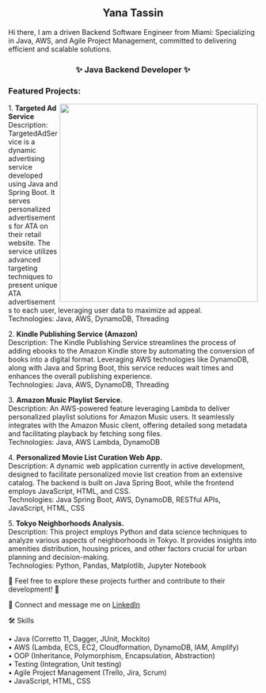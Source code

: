 

<h2 align="center"> Yana Tassin </h2>
 Hi there, I am a driven Backend Software Engineer from Miami: Specializing in Java, AWS, and Agile Project Management, committed to delivering efficient and scalable solutions. 

<h3 align="center">✨ Java Backend Developer ✨</h3>


### Featured Projects:
<img align="right" width="400" src="https://github-readme-stats.vercel.app/api/top-langs/?username=hello-nau&layout=compact" />

<p>1. <b>Targeted Ad Service </b><br>
Description: TargetedAdService is a dynamic advertising service developed using Java and Spring Boot. It serves personalized advertisements for ATA on their retail website. The service utilizes advanced targeting techniques to present unique ATA advertisements to each user, leveraging user data to maximize ad appeal.<br>
Technologies: Java, AWS, DynamoDB, Threading
</p> 

<p>2. <b>Kindle Publishing Service (Amazon)</b><br>
Description: The Kindle Publishing Service streamlines the process of adding ebooks to the Amazon Kindle store by automating the conversion of books into a digital format. Leveraging AWS technologies like DynamoDB, along with Java and Spring Boot, this service reduces wait times and enhances the overall publishing experience. <br>
Technologies: Java, AWS, DynamoDB, Threading 
</p> 

<p>3. <b>Amazon Music Playlist Service.</b> <br>
Description: An AWS-powered feature leveraging Lambda to deliver personalized playlist solutions for Amazon Music users. It seamlessly integrates with the Amazon Music client, offering detailed song metadata and facilitating playback by fetching song files.<br>
Technologies: Java, AWS Lambda, DynamoDB
</p>

<p>4. <b>Personalized Movie List Curation Web App.</b> <br>
Description: A dynamic web application currently in active development, designed to facilitate personalized movie list creation from an extensive catalog. The backend is built on Java Spring Boot, while the frontend employs JavaScript, HTML, and CSS.<br>
Technologies: Java Spring Boot, AWS, DynamoDB,  RESTful APIs, JavaScript, HTML, CSS
 </p>
<p>5.<b> Tokyo Neighborhoods Analysis. </b> <br>
Description: This project employs Python and data science techniques to analyze various aspects of neighborhoods in Tokyo. It provides insights into amenities distribution, housing prices, and other factors crucial for urban planning and decision-making.<br>
Technologies: Python, Pandas, Matplotlib, Jupyter Notebook
</p>
🚀 Feel free to explore these projects further and contribute to their development! 🚀 




 📨 Connect and message me on [LinkedIn](https://www.linkedin.com/in/yana-tassin/)<br />

  🛠 Skills<br />

• Java (Corretto 11, Dagger, JUnit, Mockito)<br />
• AWS (Lambda, ECS, EC2, Cloudformation, DynamoDB, IAM, Amplify)<br />
• OOP (Inheritance, Polymorphism, Encapsulation, Abstraction)<br />
• Testing (Integration, Unit testing)<br />
• Agile Project Management (Trello, Jira, Scrum)<br />
• JavaScript, HTML, CSS <br />
